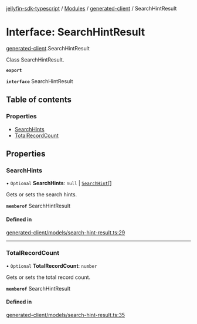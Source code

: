 [jellyfin-sdk-typescript](../README.md) / [Modules](../modules.md) / [generated-client](../modules/generated_client.md) / SearchHintResult

# Interface: SearchHintResult

[generated-client](../modules/generated_client.md).SearchHintResult

Class SearchHintResult.

**`export`**

**`interface`** SearchHintResult

## Table of contents

### Properties

- [SearchHints](generated_client.SearchHintResult.md#searchhints)
- [TotalRecordCount](generated_client.SearchHintResult.md#totalrecordcount)

## Properties

### SearchHints

• `Optional` **SearchHints**: ``null`` \| [`SearchHint`](generated_client.SearchHint.md)[]

Gets or sets the search hints.

**`memberof`** SearchHintResult

#### Defined in

[generated-client/models/search-hint-result.ts:29](https://github.com/thornbill/jellyfin-sdk-typescript/blob/b0f5501/src/generated-client/models/search-hint-result.ts#L29)

___

### TotalRecordCount

• `Optional` **TotalRecordCount**: `number`

Gets or sets the total record count.

**`memberof`** SearchHintResult

#### Defined in

[generated-client/models/search-hint-result.ts:35](https://github.com/thornbill/jellyfin-sdk-typescript/blob/b0f5501/src/generated-client/models/search-hint-result.ts#L35)
